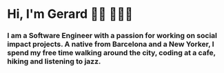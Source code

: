 # Hi, I'm Gerard 👋🏼 👨🏻‍💻

### I am a Software Engineer with a passion for working on social impact projects. A native from Barcelona and a New Yorker, I spend my free time walking around the city, coding at a cafe, hiking and listening to jazz.

<!--
**gerardotalora/gerardotalora** is a ✨ _special_ ✨ repository because its `README.md` (this file) appears on your GitHub profile.

Here are some ideas to get you started:

- 🔭 I’m currently working on ...
- 🌱 I’m currently learning ...
- 👯 I’m looking to collaborate on ...
- 🤔 I’m looking for help with ...
- 💬 Ask me about ...
- 📫 How to reach me: ...
- 😄 Pronouns: ...
- ⚡ Fun fact: ...
-->
